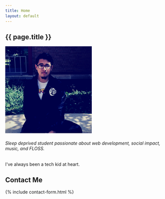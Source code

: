 ```yaml
---
title: Home
layout: default
---
```


  <h2 class="header-c">{{ page.title }}</h2>
  <div id="cont-about">
    <img src="/img/dan.png" id="user-pic" alt="Daniel Hernandez Image" />
    <h6><span id="pre-desc">Sleep deprived student passionate about web development, social impact, music, and FLOSS.</span></h6>
    <p id="post-desc">I've always been a tech kid at heart.</p>
  </div>

  <div class="general-cont">
    <h2 class="header-c">Contact Me</h2>
    <div class="body-c">
      {% include contact-form.html %}
    </div>
  </div>

